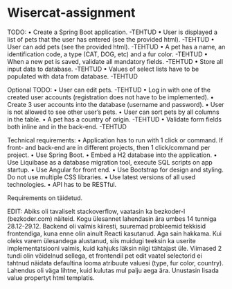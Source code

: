 # Wisercat-assignment

TODO:
•	Create a Spring Boot application.  -TEHTUD
•	User is displayed a list of pets that the user has entered (see the provided html). -TEHTUD
•	User can add pets (see the provided html). -TEHTUD
•	A pet has a name, an identification code, a type (CAT, DOG, etc) and a fur color. -TEHTUD
•	When a new pet is saved, validate all mandatory fields. -TEHTUD
•	Store all input data to database. -TEHTUD
•	Values of select lists have to be populated with data from database. -TEHTUD

Optional TODO:
•	User can edit pets. -TEHTUD
•	Log in with one of the created user accounts (registration does not have to be implemented).
•	Create 3 user accounts into the database (username and password).
•	User is not allowed to see other user’s pets.
•	User can sort pets by all columns in the table.
•	A pet has a country of origin. -TEHTUD
•	Validate form fields both inline and in the back-end. -TEHTUD

Technical requirements:
•	Application has to run with 1 click or command. 
If front- and back-end are in different projects, then 1 click/command per project.
•	Use Spring Boot.
•	Embed a H2 database into the application.
•	Use Liquibase as a database migration tool, execute SQL scripts on app startup.
•	Use Angular for front end.
•	Use Bootstrap for design and styling. Do not use multiple CSS libraries.
•	Use latest versions of all used technologies.
•	API has to be RESTful.

Requirements on täidetud.





EDIT:
Abiks oli tavaliselt stackoverflow, vaatasin ka bezkoder-I (bezkoder.com) näiteid. Kogu ülesannet lahendasin ära umbes 14 tunniga 28.12-29.12. 
Backend oli valmis kiiresti, suuremad probleemid tekkisid frontendiga, kuna enne olin ainult Reacti kasutanud. Aga sain hakkama. 
Kui oleks varem ülesandega alustanud, siis muidugi teeksin ka userite implementatsiooni valmis, kuid kahjuks läksin niigi tähtajast üle. Viimased 2 tundi olin võidelnud sellega, et frontendil pet edit vaatel selectorid ei tahtnud näidata defaultina looma atribuute valuesi (type, fur color, country). Lahendus oli väga lihtne, kuid kulutas mul palju aega ära. Unustasin lisada value propertyt html templatis.

